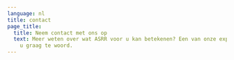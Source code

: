 ```yaml
---
language: nl
title: contact
page_title:
  title: Neem contact met ons op
  text: Meer weten over wat ASRR voor u kan betekenen? Een van onze experts staat
    u graag te woord.
---
```

